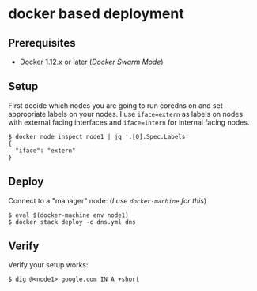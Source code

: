 # docker based deployment

## Prerequisites

* Docker 1.12.x or later (*Docker Swarm Mode*)

## Setup

First decide which nodes you are going to run coredns on and set appropriate
labels on your nodes. I use `iface=extern` as labels on nodes with external
facing interfaces and `iface=intern` for internal facing nodes.

```#!bash
$ docker node inspect node1 | jq '.[0].Spec.Labels'
{
  "iface": "extern"
}
```

## Deploy

Connect to a "manager" node:
(*I use `docker-machine` for this*)

```#!bash
$ eval $(docker-machine env node1)
$ docker stack deploy -c dns.yml dns
```

## Verify

Verify your setup works:

```#!bash
$ dig @<node1> google.com IN A +short
```
